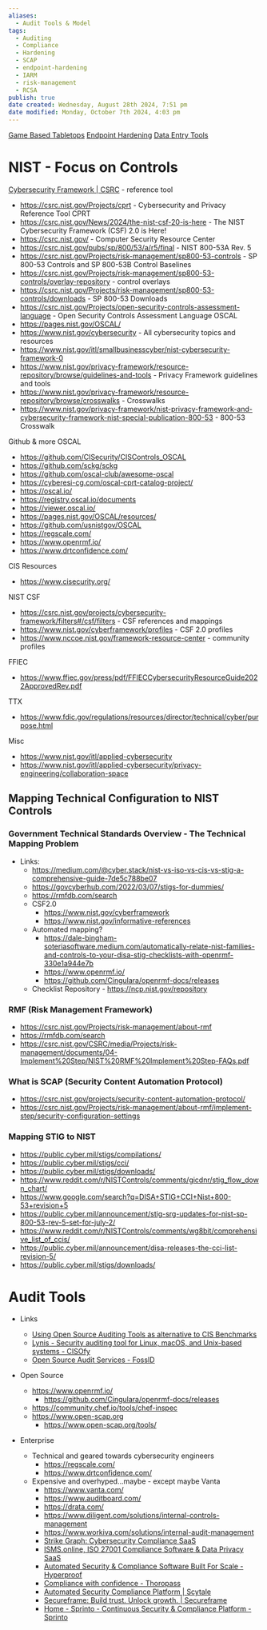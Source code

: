 ```yaml
---
aliases:
  - Audit Tools & Model
tags:
  - Auditing
  - Compliance
  - Hardening
  - SCAP
  - endpoint-hardening
  - IARM
  - risk-management
  - RCSA
publish: true
date created: Wednesday, August 28th 2024, 7:51 pm
date modified: Monday, October 7th 2024, 4:03 pm
---
```


[Game Based Tabletops](../../Game-Based%20Tabletops/Game-Based%20Tabletops.md)
[Endpoint Hardening](../../Endpoint%20Hardening/Endpoint%20Hardening.md)
[Data Entry Tools](../../../📁%2003%20-%20Curations,%20Stacks/⬇%20Tech%20Dropzone/Data%20Entry%20Tools/Data%20Entry%20Tools.md)

# NIST - Focus on Controls

[Cybersecurity Framework | CSRC](https://csrc.nist.gov/Projects/Cybersecurity-Framework/Filters#/csf/filters) - reference tool

- https://csrc.nist.gov/Projects/cprt - Cybersecurity and Privacy Reference Tool CPRT
- https://csrc.nist.gov/News/2024/the-nist-csf-20-is-here - The NIST Cybersecurity Framework (CSF) 2.0 is Here!
- https://csrc.nist.gov/ - Computer Security Resource Center
- https://csrc.nist.gov/pubs/sp/800/53/a/r5/final - NIST 800-53A Rev. 5
- https://csrc.nist.gov/Projects/risk-management/sp800-53-controls - SP 800-53 Controls and SP 800-53B Control Baselines
- https://csrc.nist.gov/Projects/risk-management/sp800-53-controls/overlay-repository - control overlays
- https://csrc.nist.gov/Projects/risk-management/sp800-53-controls/downloads - SP 800-53 Downloads
- https://csrc.nist.gov/Projects/open-security-controls-assessment-language - Open Security Controls Assessment Language OSCAL
- https://pages.nist.gov/OSCAL/
- https://www.nist.gov/cybersecurity - All cybersecurity topics and resources
- https://www.nist.gov/itl/smallbusinesscyber/nist-cybersecurity-framework-0
- https://www.nist.gov/privacy-framework/resource-repository/browse/guidelines-and-tools - Privacy Framework guidelines and tools
- https://www.nist.gov/privacy-framework/resource-repository/browse/crosswalks - Crosswalks
- https://www.nist.gov/privacy-framework/nist-privacy-framework-and-cybersecurity-framework-nist-special-publication-800-53 - 800-53 Crosswalk

Github & more OSCAL

- https://github.com/CISecurity/CISControls_OSCAL
- https://github.com/sckg/sckg
- https://github.com/oscal-club/awesome-oscal
- https://cyberesi-cg.com/oscal-cprt-catalog-project/
- https://oscal.io/
- https://registry.oscal.io/documents
- https://viewer.oscal.io/
- https://pages.nist.gov/OSCAL/resources/
- https://github.com/usnistgov/OSCAL
- https://regscale.com/
- https://www.openrmf.io/
- https://www.drtconfidence.com/

CIS Resources
- https://www.cisecurity.org/
    

NIST CSF
- https://csrc.nist.gov/projects/cybersecurity-framework/filters#/csf/filters - CSF references and mappings
- https://www.nist.gov/cyberframework/profiles - CSF 2.0 profiles
- https://www.nccoe.nist.gov/framework-resource-center - community profiles

FFIEC
- https://www.ffiec.gov/press/pdf/FFIECCybersecurityResourceGuide2022ApprovedRev.pdf

TTX 
- https://www.fdic.gov/regulations/resources/director/technical/cyber/purpose.html

Misc
- https://www.nist.gov/itl/applied-cybersecurity
- https://www.nist.gov/itl/applied-cybersecurity/privacy-engineering/collaboration-space
    

## Mapping Technical Configuration to NIST Controls

### Government Technical Standards Overview - The Technical Mapping Problem

- Links:
    - https://medium.com/@cyber.stack/nist-vs-iso-vs-cis-vs-stig-a-comprehensive-guide-7de5c788be07
    - https://govcyberhub.com/2022/03/07/stigs-for-dummies/
    - https://rmfdb.com/search
    - CSF2.0
        - https://www.nist.gov/cyberframework
        - https://www.nist.gov/informative-references
    - Automated mapping?
        - https://dale-bingham-soteriasoftware.medium.com/automatically-relate-nist-families-and-controls-to-your-disa-stig-checklists-with-openrmf-330e1a944e7b
        - https://www.openrmf.io/
        - https://github.com/Cingulara/openrmf-docs/releases
    - Checklist Repository - https://ncp.nist.gov/repository

### RMF (Risk Management Framework)

- https://csrc.nist.gov/Projects/risk-management/about-rmf
- https://rmfdb.com/search
- https://csrc.nist.gov/CSRC/media/Projects/risk-management/documents/04-Implement%20Step/NIST%20RMF%20Implement%20Step-FAQs.pdf

### What is SCAP (Security Content Automation Protocol)

- https://csrc.nist.gov/projects/security-content-automation-protocol/
- https://csrc.nist.gov/Projects/risk-management/about-rmf/implement-step/security-configuration-settings

### Mapping STIG to NIST

- https://public.cyber.mil/stigs/compilations/
- https://public.cyber.mil/stigs/cci/
- https://public.cyber.mil/stigs/downloads/
- https://www.reddit.com/r/NISTControls/comments/gicdnr/stig_flow_down_chart/
- https://www.google.com/search?q=DISA+STIG+CCI+Nist+800-53+revision+5
- https://public.cyber.mil/announcement/stig-srg-updates-for-nist-sp-800-53-rev-5-set-for-july-2/
- https://www.reddit.com/r/NISTControls/comments/wg8bit/comprehensive_list_of_ccis/
- https://public.cyber.mil/announcement/disa-releases-the-cci-list-revision-5/
- https://public.cyber.mil/stigs/downloads/

# Audit Tools

- Links
	- [Using Open Source Auditing Tools as alternative to CIS Benchmarks](https://linux-audit.com/using-open-source-auditing-tools-as-alternative-for-cis-benchmarks/)
	- [Lynis - Security auditing tool for Linux, macOS, and Unix-based systems - CISOfy](https://cisofy.com/lynis/) 
	- [Open Source Audit Services - FossID](https://fossid.com/service/open-source-audit/)

- Open Source
	- https://www.openrmf.io/
		- https://github.com/Cingulara/openrmf-docs/releases
	- https://community.chef.io/tools/chef-inspec
	- https://www.open-scap.org
		- https://www.open-scap.org/tools/

- Enterprise
	- Technical and geared towards cybersecurity engineers
		- https://regscale.com/
		- https://www.drtconfidence.com/
	- Expensive and overhyped...maybe - except maybe Vanta
		- https://www.vanta.com/ 
		- https://www.auditboard.com/
		- https://drata.com/
		- https://www.diligent.com/solutions/internal-controls-management
		- https://www.workiva.com/solutions/internal-audit-management
		- [Strike Graph: Cybersecurity Compliance SaaS](https://www.strikegraph.com/)
		- [ISMS.online, ISO 27001 Compliance Software &amp; Data Privacy SaaS](https://www.isms.online/)
		- [Automated Security &amp; Compliance Software Built For Scale - Hyperproof](https://hyperproof.io/)
		- [Compliance with confidence - Thoropass](https://thoropass.com/)
		- [Automated Security Compliance Platform | Scytale](https://scytale.ai/)
		- [Secureframe: Build trust. Unlock growth. | Secureframe](https://secureframe.com/)
		- [Home - Sprinto - Continuous Security &amp; Compliance Platform - Sprinto](https://sprinto.com/)
